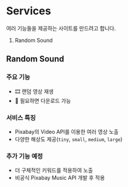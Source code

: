 # Services
여러 기능들을 제공하는 사이트를 만드려고 합니다.

1. Random Sound

## Random Sound
### 주요 기능
- 🎞 랜덤 영상 재생
- 💾 필요하면 다운로드 가능

### 서비스 특징
- Pixabay의 Video API를 이용한 여러 영상 노출
- 다양한 해상도 제공(`tiny`, `small`, `medium`, `large`)

### 추가 기능 예정
- 더 구체적인 키워드를 적용하여 노출
- 비공식 Pixabay Music API 개발 후 적용
